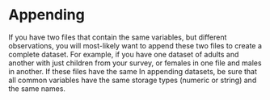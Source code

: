 # Appending
If you have two files that contain the same variables, but different observations, you will most-likely want to append these two files to create a complete dataset. For example, if you have one dataset of adults and another with just children from your survey, or females in one file and males in another. If these files have the same  In appending datasets, be sure that all common variables have the same storage types (numeric or string) and the same names.


